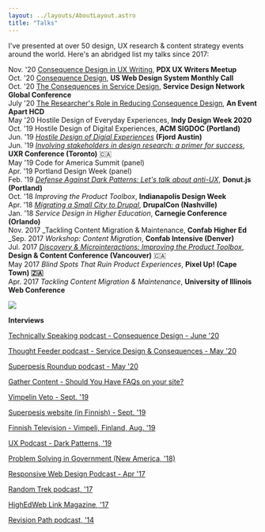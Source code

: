 ```yaml
---
layout: ../layouts/AboutLayout.astro
title: "Talks"
---
```


I've presented at over 50 design, UX research & content strategy events around the world. Here's an abridged list my talks since 2017:


Nov. '20 [Consequence Design in UX Writing](https://www.meetup.com/portland-ux-writers-community/events/274434437/), **PDX UX Writers Meetup** <br/>
Oct. '20 [Consequence Design](https://youtu.be/Aw5ovySXf6o?t=1430), **US Web Design System Monthly Call** <br/>
Oct. '20 [The Consequences in Service Design](https://www.servicedesignglobalconference.com/website/1326/sdgc20/#SDGC20%20Speakers), **Service Design Network Global Conference** <br/>
July '20 [The Researcher's Role in Reducing Consequence Design](https://aneventapart.com/event/online-0720#s24059), **An Event Apart HCD** <br/>
May '20 Hostile Design of Everyday Experiences, **Indy Design Week 2020**  
Oct. '19 Hostile Design of Digital Experiences, **ACM SIGDOC (Portland)**  
Jun. '19 [_Hostile Design of Digial Experiences_](https://speakerdex.co/ronbronson/hostile-design-of-digital-experiences-f6054e73) **(Fjord Austin)**  
Jun. '19 [_Involving stakeholders in design research: a primer for success_](http://uxrconference.com/ron-bronson.html), **UXR Conference (Toronto)** 🇨🇦  
May '19 Code for America Summit (panel)  
Apr. '19 Portland Design Week (panel)  
Feb. '19 [_Defense Against Dark Patterns: Let's talk about anti-UX_](https://youtu.be/3nLretWklAo), **Donut.js (Portland)**  
Oct. '18 _Improving the Product Toolbox_, **Indianapolis Design Week**  
Apr. '18 [_Migrating a Small City to Drupal_](https://www.youtube.com/watch?v=REUJCWpFOcI), **DrupalCon (Nashville)**  
Jan. '18 _Service Design in Higher Education_, **Carnegie Conference (Orlando)**  
Nov. 2017 _Tackling Content Migration & Maintenance, **Confab Higher Ed**  
_Sep. 2017 _Workshop: Content Migration_, **Confab Intensive (Denver)**  
Jul. 2017 [_Discovery & Microinteractions: Improving the Product Toolbox_](https://vimeo.com/228911684), **Design & Content Conference (Vancouver)** 🇨🇦  
May 2017 _Blind Spots That Ruin Product Experiences_, **Pixel Up! (Cape Town) 🇿🇦**  
Apr. 2017 _Tackling Content Migration & Maintenance_, **University of Illinois Web Conference**

![](/images/host.jpg)

**Interviews**

[Technically Speaking podcast - Consequence Design - June '20](https://www.youtube.com/watch?v=L9hbuPpEFb4)

[Thought Feeder podcast - Service Design & Consequences - May '20](https://thoughtfeederpod.com/podcast/service-design-and-consequences/)

[Superpesis Roundup podcast - May '20](https://www.podbean.com/media/share/pb-um53t-d8f64a)

[Gather Content - Should You Have FAQs on your site?](https://gathercontent.com/blog/big-question-should-you-have-faqs-on-your-website)

[Vimpelin Veto - Sept. '19](https://vimpelinveto.fi/uutiset/detail/pesaepallo/3046-ron-bronson-toteutti-veto-haaveensa)

[Superpesis website (in Finnish) - Sept. '19](https://www.superpesis.fi/uutiset/yhdysvaltalainen-ron-bronson-toteutti-unelmansa-ja-matkusti-suomeen-katsomaan-pesapalloa/)

[Finnish Television - Vimpeli, Finland, Aug. '19](https://www.youtube.com/watch?v=0sLQu_HUbAM)

[UX Podcast - Dark Patterns, '19](https://drunkenux.com/podcast/dux41/)

[Problem Solving in Government (New America, '18)](https://www.newamerica.org/public-interest-technology/reports/problem-solving-government/this-is-everyones-work/)

[Responsive Web Design Podcast - Apr '17](https://responsivewebdesign.com/podcast/ron-bronson/)

[Random Trek podcast, '17](https://www.theincomparable.com/randomtrek/145/)

[HighEdWeb Link Magazine, '17](https://link.highedweb.org/2017/01/six-questions-with-ron-bronson/)

[Revision Path podcast, '14](http://revisionpath.com/ron-bronson/)
